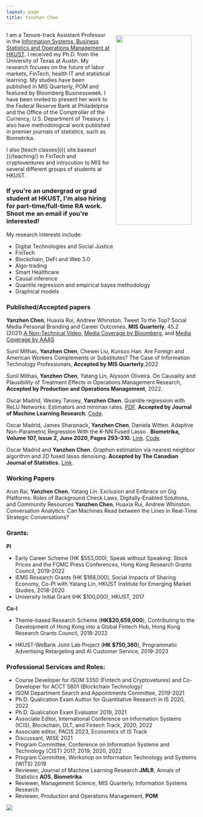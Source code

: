 ```yaml
---
layout: page
title: Yanzhen Chen
---
```


<img src="{{ site.baseurl }}/img/yanzhenchen.jpg" width="200" height="500" ALIGN="right" style="margin:10px 15px"/>



I am  a Tenure-track Assistant Professor in the [Information Systems, Business Statistics and Operations Management at HKUST](https://isom.hkust.edu.hk/). I received my Ph.D. from the University of Texas at Austin. My research focuses on the future of labor markets, FinTech, health IT and statistical learning. My studies have been published in MIS Quarterly, POM and featured by Bloomberg Businessweek. I have been invited to present her work to the Federal Reserve Bank at Philadelphia and the Office of the Comptroller of the Currency, U.S. Department of Treasury. I also have methodological work published in premier journals of statistics, such as Biometrika.


I also [teach classes]({{ site.baseurl }}/teaching/) in FinTech and cryptoventures and introcution to MIS for several different groups of students at HKUST.

### If you're an undergrad or grad student at HKUST, I'm also hiring for part-time/full-time RA work. Shoot me an email if you're interested!

My  research interests  include:
- Digital Technologies and Social Justice
- FinTech 
- Blockchain, DeFi and Web 3.0
- Algo-trading
- Smart Healthcare
- Causal inference
- Quantile regression and empirical bayes methodology
- Graphical models




### Published/Accepted papers

**Yanzhen Chen**, Huaxia Rui, Andrew Whinston. Tweet To the Top? Social Media Personal Branding and Career Outcomes.  **MIS Quarterly**, 45.2 (2021).[A Non-Technical Video](https://www.youtube.com/watch?v=xvpmZypbJ7w), [Media Coverage by Bloomberg](https://www.bloomberg.com/news/articles/2021-02-25/branding-yourself-on-twitter-works-it-did-in-2012-anyway#xj4y7vzkg), and [Media Coverage by AAAS](https://www.eurekalert.org/news-releases/960251)

Sunil Mithas, **Yanzhen Chen**, Chewei Liu, Kunsoo Han. Are Foreign and American Workers Complements or Substitutes? The Case of Information Technology Professionals,  **Accepted by MIS Quarterly**,2022

Sunil Mithas, **Yanzhen Chen**, Yatang Lin, Alysson Oliveira. On Causality and Plausibility of Treatment Effects in Operations Management Research, **Accepted by Production and Operations Management**, 2022.
 
Oscar Madrid, Wesley Tansey, **Yanzhen Chen**.  Quantile regression with ReLU Networks: Estimators and minimax rates. [PDF](https://arxiv.org/pdf/2010.08236.pdf). **Accepted by Journal of Machine Learning Research.** [Code](https://github.com/tansey/quantile-regression).

Oscar Madrid,  James Sharpnack, **Yanzhen Chen**, Daniela  Witten.  Adaptive Non-Parametric Regression With the K-NN Fused Lasso
. **Biometrika, Volume 107, Issue 2, June 2020, Pages 293–310.** [Link](https://academic.oup.com/biomet/article-abstract/107/2/293/5717457). [Code](https://github.com/stevenysw/qt_knnfl).

Oscar Madrid and **Yanzhen Chen**.  Graphon estimation via nearest neighbor algorithm and 2D fused lasso denoising. **Accepted by The Canadian Journal of Statistics.**  [Link](https://arxiv.org/pdf/1805.07042.pdf).

### Working Papers
Arun Rai, **Yanzhen Chen**, Yatang Lin. Exclusion and Embrace on Gig Platforms: Roles of Background Check Laws, Digitally-Enabled Solutions, and Community Resources
**Yanzhen Chen**, Huaxia Rui, Andrew Whinston. Conversation Analytics: Can Machines Read between the Lines in Real-Time Strategic Conversations?  


### Grants:
**PI** 

+ Early Career Scheme (HK $553,000), Speak without Speaking: Stock Prices and the FOMC Press Conferences, Hong Kong Research Grants Council, 2019-2022
+ IEMS Research Grants (HK $168,000), Social Impacts of Sharing Economy, Co-PI with Yatang Lin, HKUST Institute for Emerging Market Studies, 2018-2020
+ University Initial Grant (HK $100,000), HKUST, 2017

**Co-I**

+ Theme-based Research Scheme (**HK$20,659,000**), Contributing to the Development of Hong Kong into a Global Fintech Hub, Hong Kong Research Grants Council, 2018-2022

+ HKUST-WeBank Joint Lab Project (**HK $750,360**), Programmatic Advertising Retargeting and AI Customer Service, 2019-2023


### Professional Services and Roles:

+ Course Developer for ISOM 3350 (Fintech and Cryptovetures) and Co-Developer for ACCT 5801 (Blockchain Technology)
+ ISOM Department Search and Appointments Committee, 2019-2021
+ Ph.D. Qualication Exam Author for Quantitative Research in IS 2020, 2022
+ Ph.D. Qualication Exam Evaluator 2019, 2021
+ Associate Editor, International Conference on Information Systems (ICIS), Blockchain, DLT, and Fintech Track,  2020, 2022 
+ Associate editor, PACIS 2023, Economics of IS Track 
+ Discussant, WISE 2021 
+ Program Committee, Conference on Information Systems and Technology (CIST) 2017, 2019, 2020, 2022 
+ Program Committee, Workshop on Information Technology and Systems (WITS) 2019 
+ Reviewer, Journal of Machine Learning Research **JMLR**, Annals of Statistics **AOS**, **Biometrika**  
+ Reviewer, Management Science, MIS Quarterly,  Information Systems Research 
+ Reviewer, Production and Operations Management, **POM** 

<a href="https://clustrmaps.com/site/1bpy1"  title="Visit tracker"><img src="//www.clustrmaps.com/map_v2.png?d=GqAkpiNYTOrL7fSu0ObUhuK1KMv5TJFr-jQhyTz6Vvw&cl=ffffff" /></a>
